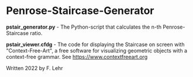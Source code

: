# Penrose-Staircase-Generator

**pstair_generator.py** - The Python-script that calculates the n-th Penrose-Staircase ratio.

**pstair_viewer.cfdg** - The code for displaying the Staircase on screen with "Context-Free-Art", a free software for visualizing geometric objects with a context-free grammar. See https://www.contextfreeart.org

Written 2022 by F. Lehr
